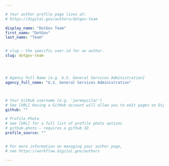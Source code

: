```yaml
---

# Your author profile page lives at:
# https://digital.gov/authors/dotgov-team

display_name: "DotGov Team"
first_name: "DotGov"
last_name: "Team"


# slug — the specific user-id for an author.
slug: dotgov-team




# Agency Full Name [e.g. U.S. General Services Administration]
agency_full_name: "U.S. General Services Administration"



# Your GitHub username [e.g. 'jeremyzilar']
# See [URL] Having a GitHub account will allow you to edit pages on DigitalGov. The image used in your GitHub account can also be used to populate your digital.gov profile photo.
github: ""

# Profile Photo
# See [URL] for a full list of profile photo options
# github-photo — requires a github ID
profile_source: ""


# For more information on managing your author page,
# see https://workflow.digital.gov/authors

---
```

